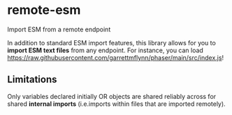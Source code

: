 # remote-esm
 Import ESM from a remote endpoint

 In addition to standard ESM import features, this library allows for you to **import ESM text files** from any endpoint. For instance, you can load https://raw.githubusercontent.com/garrettmflynn/phaser/main/src/index.js!

## Limitations
Only variables declared initially OR objects are shared reliably across for shared **internal imports** (i.e.imports within files that are imported remotely). 